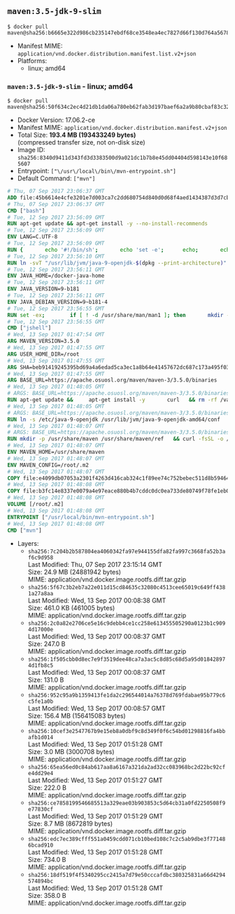 ## `maven:3.5-jdk-9-slim`

```console
$ docker pull maven@sha256:b6665e322d986cb235147ebdf68ce3548ea4ec7827d66f130d764a56782dba71
```

-	Manifest MIME: `application/vnd.docker.distribution.manifest.list.v2+json`
-	Platforms:
	-	linux; amd64

### `maven:3.5-jdk-9-slim` - linux; amd64

```console
$ docker pull maven@sha256:50f634c2ec4d21db1da06a780eb62fab3d197baef6a2a9b80cbaf83c32ce3a08
```

-	Docker Version: 17.06.2-ce
-	Manifest MIME: `application/vnd.docker.distribution.manifest.v2+json`
-	Total Size: **193.4 MB (193433249 bytes)**  
	(compressed transfer size, not on-disk size)
-	Image ID: `sha256:8340d9411d343fd3d3383500d9a021dc1b7b8e45dd04404d598143e10f685607`
-	Entrypoint: `["\/usr\/local\/bin\/mvn-entrypoint.sh"]`
-	Default Command: `["mvn"]`

```dockerfile
# Thu, 07 Sep 2017 23:06:37 GMT
ADD file:45b6614e4cfe3201e7d003ca7c2dd680754d840d0d68f4aed1434387d3d7cb9f in / 
# Thu, 07 Sep 2017 23:06:37 GMT
CMD ["bash"]
# Tue, 12 Sep 2017 23:56:09 GMT
RUN apt-get update && apt-get install -y --no-install-recommends 		bzip2 		unzip 		xz-utils 	&& rm -rf /var/lib/apt/lists/*
# Tue, 12 Sep 2017 23:56:09 GMT
ENV LANG=C.UTF-8
# Tue, 12 Sep 2017 23:56:09 GMT
RUN { 		echo '#!/bin/sh'; 		echo 'set -e'; 		echo; 		echo 'dirname "$(dirname "$(readlink -f "$(which javac || which java)")")"'; 	} > /usr/local/bin/docker-java-home 	&& chmod +x /usr/local/bin/docker-java-home
# Tue, 12 Sep 2017 23:56:10 GMT
RUN ln -svT "/usr/lib/jvm/java-9-openjdk-$(dpkg --print-architecture)" /docker-java-home
# Tue, 12 Sep 2017 23:56:11 GMT
ENV JAVA_HOME=/docker-java-home
# Tue, 12 Sep 2017 23:56:11 GMT
ENV JAVA_VERSION=9-b181
# Tue, 12 Sep 2017 23:56:11 GMT
ENV JAVA_DEBIAN_VERSION=9~b181-4
# Tue, 12 Sep 2017 23:56:55 GMT
RUN set -ex; 		if [ ! -d /usr/share/man/man1 ]; then 		mkdir -p /usr/share/man/man1; 	fi; 		apt-get update; 	apt-get install -y 		openjdk-9-jdk-headless="$JAVA_DEBIAN_VERSION" 	; 	rm -rf /var/lib/apt/lists/*; 		[ "$(readlink -f "$JAVA_HOME")" = "$(docker-java-home)" ]; 		update-alternatives --get-selections | awk -v home="$(readlink -f "$JAVA_HOME")" 'index($3, home) == 1 { $2 = "manual"; print | "update-alternatives --set-selections" }'; 	update-alternatives --query java | grep -q 'Status: manual'
# Tue, 12 Sep 2017 23:56:55 GMT
CMD ["jshell"]
# Wed, 13 Sep 2017 01:47:54 GMT
ARG MAVEN_VERSION=3.5.0
# Wed, 13 Sep 2017 01:47:55 GMT
ARG USER_HOME_DIR=/root
# Wed, 13 Sep 2017 01:47:55 GMT
ARG SHA=beb91419245395bd69a4a6edad5ca3ec1a8b64e41457672dc687c173a495f034
# Wed, 13 Sep 2017 01:47:55 GMT
ARG BASE_URL=https://apache.osuosl.org/maven/maven-3/3.5.0/binaries
# Wed, 13 Sep 2017 01:48:05 GMT
# ARGS: BASE_URL=https://apache.osuosl.org/maven/maven-3/3.5.0/binaries MAVEN_VERSION=3.5.0 SHA=beb91419245395bd69a4a6edad5ca3ec1a8b64e41457672dc687c173a495f034 USER_HOME_DIR=/root
RUN apt-get update &&     apt-get install -y       curl   && rm -rf /var/lib/apt/lists/*
# Wed, 13 Sep 2017 01:48:05 GMT
# ARGS: BASE_URL=https://apache.osuosl.org/maven/maven-3/3.5.0/binaries MAVEN_VERSION=3.5.0 SHA=beb91419245395bd69a4a6edad5ca3ec1a8b64e41457672dc687c173a495f034 USER_HOME_DIR=/root
RUN ln -s /etc/java-9-openjdk /usr/lib/jvm/java-9-openjdk-amd64/conf
# Wed, 13 Sep 2017 01:48:07 GMT
# ARGS: BASE_URL=https://apache.osuosl.org/maven/maven-3/3.5.0/binaries MAVEN_VERSION=3.5.0 SHA=beb91419245395bd69a4a6edad5ca3ec1a8b64e41457672dc687c173a495f034 USER_HOME_DIR=/root
RUN mkdir -p /usr/share/maven /usr/share/maven/ref   && curl -fsSL -o /tmp/apache-maven.tar.gz ${BASE_URL}/apache-maven-${MAVEN_VERSION}-bin.tar.gz   && echo "${SHA}  /tmp/apache-maven.tar.gz" | sha256sum -c -   && tar -xzf /tmp/apache-maven.tar.gz -C /usr/share/maven --strip-components=1   && rm -f /tmp/apache-maven.tar.gz   && ln -s /usr/share/maven/bin/mvn /usr/bin/mvn
# Wed, 13 Sep 2017 01:48:07 GMT
ENV MAVEN_HOME=/usr/share/maven
# Wed, 13 Sep 2017 01:48:07 GMT
ENV MAVEN_CONFIG=/root/.m2
# Wed, 13 Sep 2017 01:48:07 GMT
COPY file:e4099db07053a2301f4263d416cab324c1f89ee74c752bebec511d8b59464cb6 in /usr/local/bin/mvn-entrypoint.sh 
# Wed, 13 Sep 2017 01:48:08 GMT
COPY file:b3fc14e8337e0079a4e97eace880b4b7cddc0dc0ea733de80749f78fe1eb089a in /usr/share/maven/ref/ 
# Wed, 13 Sep 2017 01:48:08 GMT
VOLUME [/root/.m2]
# Wed, 13 Sep 2017 01:48:08 GMT
ENTRYPOINT ["/usr/local/bin/mvn-entrypoint.sh"]
# Wed, 13 Sep 2017 01:48:08 GMT
CMD ["mvn"]
```

-	Layers:
	-	`sha256:7c204b2b587804ea4060342fa97e944155dfa82fa997c3668fa52b3af6c9d958`  
		Last Modified: Thu, 07 Sep 2017 23:15:14 GMT  
		Size: 24.9 MB (24881942 bytes)  
		MIME: application/vnd.docker.image.rootfs.diff.tar.gzip
	-	`sha256:5f67c3b2eb7a22e011d15cd84635c32080c4513cee65019c649ff4381a27a8aa`  
		Last Modified: Wed, 13 Sep 2017 00:08:38 GMT  
		Size: 461.0 KB (461005 bytes)  
		MIME: application/vnd.docker.image.rootfs.diff.tar.gzip
	-	`sha256:2c0a82e2706ce5e16c9debb4ce1cc258e613455505290a0123b1c9094d17000e`  
		Last Modified: Wed, 13 Sep 2017 00:08:37 GMT  
		Size: 247.0 B  
		MIME: application/vnd.docker.image.rootfs.diff.tar.gzip
	-	`sha256:1f505cbb0d8ec7e9f3519dee48ca7a3ac5c8d85c68d5a95d018428974d1fb8c5`  
		Last Modified: Wed, 13 Sep 2017 00:08:37 GMT  
		Size: 131.0 B  
		MIME: application/vnd.docker.image.rootfs.diff.tar.gzip
	-	`sha256:952c95a9b1359413fe1da2c296544014a76378d769fdabae95b779c6c5fe1a0b`  
		Last Modified: Wed, 13 Sep 2017 00:08:57 GMT  
		Size: 156.4 MB (156415083 bytes)  
		MIME: application/vnd.docker.image.rootfs.diff.tar.gzip
	-	`sha256:10cef3e2547767b9e15eb8a0dbf9c8d349f0f6c54bd01298816fa4bbafb1d014`  
		Last Modified: Wed, 13 Sep 2017 01:51:28 GMT  
		Size: 3.0 MB (3000708 bytes)  
		MIME: application/vnd.docker.image.rootfs.diff.tar.gzip
	-	`sha256:65ea56ed0c84ab617aa8a6167a321da2ad32cc083968bc2d22bc92cfe4dd29e4`  
		Last Modified: Wed, 13 Sep 2017 01:51:27 GMT  
		Size: 222.0 B  
		MIME: application/vnd.docker.image.rootfs.diff.tar.gzip
	-	`sha256:ce7858199546685513a329eae03b903853c5d64cb31a0fd2250508f9e77830cf`  
		Last Modified: Wed, 13 Sep 2017 01:51:29 GMT  
		Size: 8.7 MB (8672819 bytes)  
		MIME: application/vnd.docker.image.rootfs.diff.tar.gzip
	-	`sha256:edc7ec389cfff551a0459cdd071cb10bed108c7c2c5ab9dbe3f771486bcad910`  
		Last Modified: Wed, 13 Sep 2017 01:51:28 GMT  
		Size: 734.0 B  
		MIME: application/vnd.docker.image.rootfs.diff.tar.gzip
	-	`sha256:18df519f4f5340295cc2415a7d79e50cccafdbc380325831a66d4294574894bc`  
		Last Modified: Wed, 13 Sep 2017 01:51:28 GMT  
		Size: 358.0 B  
		MIME: application/vnd.docker.image.rootfs.diff.tar.gzip
